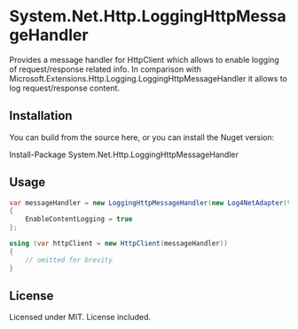 # System.Net.Http.LoggingHttpMessageHandler
Provides a message handler for HttpClient which allows to enable logging of request/response related info. In comparison with Microsoft.Extensions.Http.Logging.LoggingHttpMessageHandler it allows to log request/response content.

## Installation
You can build from the source here, or you can install the Nuget version:

Install-Package System.Net.Http.LoggingHttpMessageHandler

## Usage

```csharp
var messageHandler = new LoggingHttpMessageHandler(new Log4NetAdapter(typeof(HttpClient).FullName))
{
	EnableContentLogging = true
};

using (var httpClient = new HttpClient(messageHandler))
{
    // omitted for brevity
}
```

## License

Licensed under MIT. License included.

